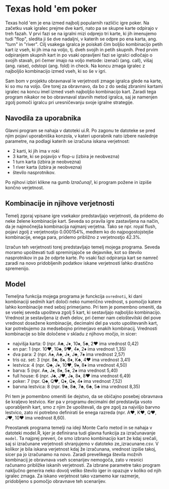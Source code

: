 # Texas hold 'em poker

Texas hold 'em je ena izmed najbolj popularnih različic igre poker. Na začetku vsak igralec prejme dve karti, nato pa se skupne karte odpirajo v treh fazah. V prvi fazi se na igralni mizi odprejo tri karte, ki jih imenujemo tudi "flop", sledita ji še dve nadaljni, v katerih se odpre po ena karta, ang. "turn" in "river". Cilj vsakega igralca je poiskati čim boljšo kombinacijo petih kart iz vseh, ki jih ima na voljo, tj. dveh svojih in petih skupnih. Pred prvim odpiranjem skupnih kart in po vsaki opravljeni fazi se igralci odločajo o svojih stavah, pri čemer imajo na voljo metode: izenači (ang. call), višaj (ang. raise), odstopi (ang. fold) in check. Na koncu zmaga igralec z najboljšo kombinacijo izmed vseh, ki so še v igri.

Sam bom v projektu obravnaval le verjetnosti zmage igralca glede na karte, ki so mu na voljo. Gre torej za obravnavo, da bo z do sedaj zbranimi kartami igralec na koncu imel izmed vseh najboljšo kombinacijo kart. Zaradi tega program nikakor ne bo obravnaval stavnih metod igralca, saj je namenjen zgolj pomoči igralcu pri uresničevanju svoje igralne strategije.




## Navodila za uporabnika

Glavni program se nahaja v datoteki ui.R. Po zagonu te datoteke se pred njim pojavi uporabniška konzola, v kateri uporabnik nato izbere naslednje parametre, na podlagi katerih se izračuna iskana verjetnost:
* 2 karti, ki jih ima v roki
* 3 karte, ki se pojavijo v flop-u (izbira je neobvezna)
* 1 turn karta (izbira je neobvezna)
* 1 river karta (izbira je neobvezna)
* število nasprotnikov.

Po njihovi izbiri klikne na gumb *Izračunaj!*, ki program požene in izpiše končno verjetnost.




## Kombinacije in njihove verjetnosti

Temelj zgoraj vpisane igre vsekakor predstavljajo verjetnosti, da pridemo do neke želene kombinacije kart. Seveda so pravila igre zastavljena na način, da je najmočnejša kombinacija najmanj verjetna. Tako se npr. royal flush, pojavi zgolj z verjetnostjo 0.000154%, medtem ko do najpogostojstejše kombinacije, enega para, pridemo približno z verjetnostjo 42.3%. 

Izračun teh verjetnosti torej predstavljajo temelj mojega programa. Seveda moramo upoštevati tudi spreminjajoče se dejavnike, kot so število nasprotnikov in pa že odprte karte. Po vsaki fazi odpiranja kart se namreč zaradi na novo pridobljenih podatkov iskane verjetnosti lahko drastično spremenijo.




## Model

Temeljna funkcija mojega programa je funckcija `ovrednoti`, ki dani kombinaciji sedmih kart določi neko numerično vrednost, s pomočjo katere lahko kombinacije med seboj primerjamo. Pri tem je pomembno omeniti, da se vselej seveda upošteva zgolj 5 kart, ki sestavljajo najboljšo kombinacijo. Vrednost je sestavljena iz dveh delov, pri čemer nam celoštevilski del pove vrednost dosežene kombinacije, decimalni del pa vsoto upoštevanih kart, kar potrebujemo za medsebojno primerjavo enakih kombinacij. Vrednosti kombinacije so bile določene v skladu z njihovo močjo, in sicer:
* najvišja karta: 0 (npr. A:clubs:, J:diamonds:, 10:spades:, 5:clubs:, 2:hearts: ima vrednost 0,42)
* en par: 1 (npr. 10:hearts:, 10:clubs:, 9:hearts:, 4:diamonds:, 2:diamonds: ima vrednost 1,35)
* dva para: 2 (npr. A:spades:, A:clubs:, J:diamonds:, J:clubs:, 7:spades: ima vrednost 2,57)
* tris oz. set: 3 (npr. 8:clubs:, 8:spades:, 8:diamonds:, K:clubs:, 4:hearts: ima vrednost 3,41)
* lestvica: 4 (npr. Q:clubs:, J:diamonds:, 10:hearts:, 9:spades:, 8:diamonds: ima vrednost 4,50)
* barva: 5 (npr. A:spades:, J:spades:, 8:spades:, 5:spades:, 2:spades: ima vrednost 5,40)
* full house: 6 (npr. J:clubs:, J:hearts:, J:spades:, 8:diamonds:, 8:hearts: ima vrednost 6,49)
* poker: 7 (npr. Q:clubs:, Q:hearts:, Q:diamonds:, Q:spades:, 4:diamonds: ima vrednost 7,52)
* barvna lestvica: 8 (npr. 9:clubs:, 8:clubs:, 7:clubs:, 6:clubs:, 5:clubs: ima vrednost 8,35)

Pri tem je pomembno omeniti še dejstvo, da se običajno posebej obravnava še kraljevo lestvico. Ker pa v programu decimalni del predstavlja vsoto uporabljenih kart, smo z njim že upoštevali, da gre zgolj za najvišjo barvno lestvico, zato ni potrebno definirati še enega razreda (npr. A:hearts:, K:hearts:, Q:hearts:, J:hearts:, 10:hearts: ima vrednost 8,60).

Preostanek programa temelji na ideji Monte Carlo metod in se nahaja v datoteki model.R, kjer je definirana tudi glavna funkcija za izračunavanje `model`. Ta najprej preveri, če smo izbrano kombinacijo kart že kdaj srečali, saj si izračunane verjetnosti shranjujemo v datoteko ze_izracunane.csv. V kolikor je bila iskana verjetnost kdaj že izračunana, vrednost izpiše takoj, sicer pa jo izračunamo na novo. Zaradi prevelikega števila možnih kombinacij je obravnava vseh scenarijev nemogoča, zato v resnici računamo približke iskanih verjetnosti. Za izbrane parametre tako program naključno generira neko dovolj veliko število iger in opazuje v koliko od njih igralec zmaga. Za iskano verjetnost tako vzamemo kar razmerje, pridobljeno s pomočjo obravnave teh scenarijev.
